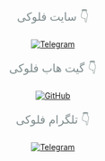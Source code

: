</p>
<!-- SITE Button with Text -->
<div style="margin-top: 20px; text-align: center;">
  <p style="color: #7f8c8d; font-size: 20px;">سایت فلوکی 👇</p>
  <a href="https://floki000.github.io/FLOKI000/" target="_blank">
    <img src="https://img.shields.io/badge/Telegram-FLOKI000-1A8FCA?style=for-the-badge&logo=telegram&logoColor=white" alt="Telegram" style="transition: transform 0.1s ease-in-out;" onmouseover="this.style.transform='scale(1.3)'" onmouseout="this.style.transform='scale(1.3)'">
  </a>
</div>

<!-- GitHub Button with Text -->
<div style="margin-top: 20px; text-align: center;">
  <p style="color: #7f8c8d; font-size: 20px;">گیت هاب فلوکی 👇</p>
  <a href="https://github.com/FLOKI000/FLOKI000/tree/main/FLOKI333" target="_blank">
    <img src="https://img.shields.io/badge/GitHub-FLOKI000-181717?style=for-the-badge&logo=github&logoColor=white" alt="GitHub" style="transition: transform 0.1s ease-in-out;" onmouseover="this.style.transform='scale(1.3)'" onmouseout="this.style.transform='scale(1.3)'">
  </a>
</div>

<!-- Telegram Button with Text -->
<div style="margin-top: 20px; text-align: center;">
  <p style="color: #7f8c8d; font-size: 20px;">تلگرام فلوکی 👇</p>
  <a href="https://t.me/FLOKI000" target="_blank">
    <img src="https://img.shields.io/badge/Telegram-FLOKI000-1A8FCA?style=for-the-badge&logo=telegram&logoColor=white" alt="Telegram" style="transition: transform 0.1s ease-in-out;" onmouseover="this.style.transform='scale(1.3)'" onmouseout="this.style.transform='scale(1.3)'">
  </a>
</div>

<footer style="margin-top: 50px; text-align: center; color: #7f8c8d;">
